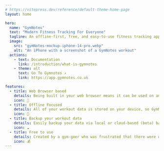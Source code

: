 ```yaml
---
# https://vitepress.dev/reference/default-theme-home-page
layout: home

hero:
  name: "GymNotes"
  text: "Modern Fitness Tracking For Everyone"
  tagline: An offline-first, free, and easy-to-use fitness tracking app, available right in your browser.
  image: 
    src: "gymNotes-mockup-iphone-14-pro.webp"
    alt: "An iPhone with a screenshot of a GymNotes workout"
  actions:
    - text: Documentation
      link: /introduction/what-is-gymnotes
    - theme: alt
      text: Go To Gymnotes ↗
      link: https://app.gymnotes.co.uk

features:
  - title: Web Browser based
    details: Being built in your web browser means it can be used on any smartphone.
    icon: 💪
  - title: Offline Focused
    details: All of your workout data is stored on your device, so GymNotes can be used offline.
    icon: 📱
  - title: Backup your workout data
    details: Easily backup your data via local or cloud-based (beta) backup/restore functionality.
    icon: ☁️
  - title: Free to use
    details: Created by a gym-goer who was frustrated that there were only paid apps on iOS, GymNotes is free to use, forever.
    icon: 💰
---
```


